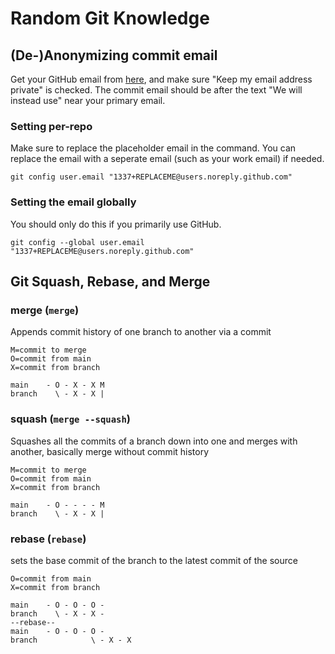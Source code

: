 # Random Git Knowledge

## (De-)Anonymizing commit email
Get your GitHub email from [here](https://github.com/settings/emails), and make sure "Keep my email address private" is checked. The commit email should be after the text "We will instead use" near your primary email.
### Setting per-repo
Make sure to replace the placeholder email in the command. You can replace the email with a seperate email (such as your work email) if needed.
```
git config user.email "1337+REPLACEME@users.noreply.github.com"
```
### Setting the email globally
You should only do this if you primarily use GitHub.
```
git config --global user.email "1337+REPLACEME@users.noreply.github.com"
```
## Git Squash, Rebase, and Merge
### merge (`merge`)
Appends commit history of one branch to another via a commit
```
M=commit to merge
O=commit from main
X=commit from branch

main    - O - X - X M 
branch    \ - X - X |
```
### squash (`merge --squash`)
Squashes all the commits of a branch down into one and merges with another, basically merge without commit history
```
M=commit to merge
O=commit from main
X=commit from branch

main    - O - - - - M
branch    \ - X - X |
```
### rebase (`rebase`)
sets the base commit of the branch to the latest commit of the source
```
O=commit from main
X=commit from branch

main    - O - O - O -
branch    \ - X - X -
--rebase--
main    - O - O - O -   
branch            \ - X - X 
```
